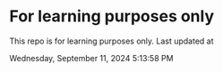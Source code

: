 # For learning purposes only
This repo is for learning purposes only.
Last updated at

Wednesday, September 11, 2024 5:13:58 PM

